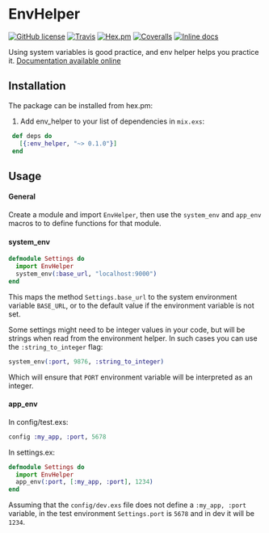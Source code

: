 # EnvHelper

[![GitHub license](https://img.shields.io/badge/license-MIT-blue.svg?style=flat-square)](https://raw.githubusercontent.com/manheim/env_helper/master/LICENSE)
[![Travis](https://img.shields.io/travis/manheim/env_helper.svg?maxAge=2592000&style=flat-square)](https://travis-ci.org/manheim/env_helper)
[![Hex.pm](https://img.shields.io/hexpm/v/env_helper.svg?maxAge=2592000&style=flat-square)](https://hex.pm/packages/env_helper)
[![Coveralls](https://img.shields.io/coveralls/manheim/env_helper.svg?maxAge=2592000&style=flat-square)](https://coveralls.io/github/manheim/env_helper)
[![Inline docs](http://inch-ci.org/github/manheim/env_helper.svg)](http://inch-ci.org/github/manheim/env_helper)

Using system variables is good practice, and env helper helps you practice it. [Documentation available online](https://hexdocs.pm/env_helper/api-reference.html)

## Installation

The package can be installed from hex.pm:

  1. Add env_helper to your list of dependencies in `mix.exs`:

 ```elixir
  def deps do
    [{:env_helper, "~> 0.1.0"}]
  end
```

## Usage

#### General

Create a module and import `EnvHelper`, then use the `system_env` and `app_env` macros to to define functions for that module.

#### system_env

```elixir
defmodule Settings do
  import EnvHelper
  system_env(:base_url, "localhost:9000")
end
```

This maps the method `Settings.base_url` to the system environment variable `BASE_URL`, or to the default value if the environment variable is not set.

Some settings might need to be integer values in your code, but will be strings when read from the environment helper. In such cases you can use the `:string_to_integer` flag:

```elixir
system_env(:port, 9876, :string_to_integer)
```

Which will ensure that `PORT` environment variable will be interpreted as an integer.

#### app_env

In config/test.exs:

```elixir
config :my_app, :port, 5678
 ```

In settings.ex:

```elixir
defmodule Settings do
  import EnvHelper
  app_env(:port, [:my_app, :port], 1234)
end
```

Assuming that the `config/dev.exs` file does not define a   `:my_app, :port` variable, in the test environment `Settings.port` is `5678` and in dev it will be `1234`.
